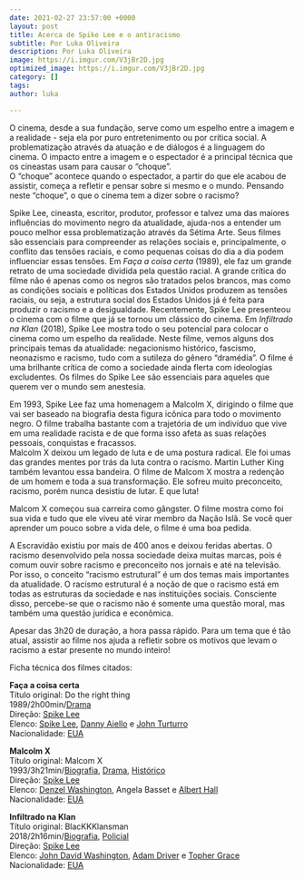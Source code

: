 ```yaml
---
date: 2021-02-27 23:57:00 +0000
layout: post
title: Acerca de Spike Lee e o antiracismo
subtitle: Por Luka Oliveira
description: Por Luka Oliveira
image: https://i.imgur.com/V3jBr2D.jpg
optimized_image: https://i.imgur.com/V3jBr2D.jpg
category: []
tags: 
author: luka

---
```

O cinema, desde a sua fundação, serve como um espelho entre a imagem e a realidade - seja ela por puro entretenimento ou por crítica social. A problematização através da atuação e de diálogos é a linguagem do cinema. O impacto entre a imagem e o espectador é a principal técnica que os cineastas usam para causar o “choque”.   
 O “choque” acontece quando o espectador, a partir do que ele acabou de assistir, começa a refletir e pensar sobre si mesmo e o mundo. Pensando neste “choque”, o que o cinema tem a dizer sobre o racismo?

Spike Lee, cineasta, escritor, produtor, professor e talvez uma das maiores influências do movimento negro da atualidade, ajuda-nos a entender um pouco melhor essa problematização através da Sétima Arte. Seus filmes são essenciais para compreender as relações sociais e, principalmente, o conflito das tensões raciais, e como pequenas coisas do dia a dia podem influenciar essas tensões. Em _Faça a coisa certa_ (1989), ele faz um grande retrato de uma sociedade dividida pela questão racial. A grande crítica do filme não é apenas como os negros são tratados pelos brancos, mas como as condições sociais e políticas dos Estados Unidos produzem as tensões raciais, ou seja, a estrutura social dos Estados Unidos já é feita para produzir o racismo e a desigualdade. Recentemente, Spike Lee presenteou o cinema com o filme que já se tornou um clássico do cinema. Em _Infiltrado na Klan_ (2018), Spike Lee mostra todo o seu potencial para colocar o cinema como um espelho da realidade. Neste filme, vemos alguns dos principais temas da atualidade: negacionismo histórico, fascismo, neonazismo e racismo, tudo com a sutileza do gênero “dramédia”. O filme é uma brilhante crítica de como a sociedade ainda flerta com ideologias excludentes. Os filmes do Spike Lee são essenciais para aqueles que querem ver o mundo sem anestesia.

Em 1993, Spike Lee faz uma homenagem a Malcolm X, dirigindo o filme que vai ser baseado na biografia desta figura icônica para todo o movimento negro. O filme trabalha bastante com a trajetória de um indivíduo que vive em uma realidade racista e de que forma isso afeta as suas relações pessoais, conquistas e fracassos.   
 Malcolm X deixou um legado de luta e de uma postura radical. Ele foi umas das grandes mentes por trás da luta contra o racismo. Martin Luther King também levantou essa bandeira. O filme de Malcom X mostra a redenção de um homem e toda a sua transformação. Ele sofreu muito preconceito, racismo, porém nunca desistiu de lutar. E que luta!

Malcom X começou sua carreira como gângster. O filme mostra como foi sua vida e tudo que ele viveu até virar membro da Nação Islã. Se você quer aprender um pouco sobre a vida dele, o filme é uma boa pedida.

A Escravidão existiu por mais de 400 anos e deixou feridas abertas. O racismo desenvolvido pela nossa sociedade deixa muitas marcas, pois é comum ouvir sobre racismo e preconceito nos jornais e até na televisão. Por isso, o conceito “racismo estrutural” é um dos temas mais importantes da atualidade. O racismo estrutural é a noção de que o racismo está em todas as estruturas da sociedade e nas instituições sociais. Consciente disso, percebe-se que o racismo não é somente uma questão moral, mas também uma questão jurídica e econômica.

Apesar das 3h20 de duração, a hora passa rápido. Para um tema que é tão atual, assistir ao filme nos ajuda a refletir sobre os motivos que levam o racismo a estar presente no mundo inteiro!

Ficha técnica dos filmes citados:  
   
 **Faça a coisa certa**  
 Título original: Do the right thing  
 1989/2h00min/[Drama](http://www.adorocinema.com/filmes-todos/notas-espectadores/genero-13008/)  
 Direção: [Spike Lee](http://www.adorocinema.com/personalidades/personalidade-9680/)  
 Elenco: [Spike Lee](http://www.adorocinema.com/personalidades/personalidade-9680/), [Danny Aiello](http://www.adorocinema.com/personalidades/personalidade-1007/) e [John Turturro](http://www.adorocinema.com/personalidades/personalidade-14017/)  
 Nacionalidade: [EUA](http://www.adorocinema.com/filmes-todos/notas-espectadores/pais-5002/)

**Malcolm X**  
 Título original: Malcom X  
 1993/3h21min/[Biografia](http://www.adorocinema.com/filmes-todos/notas-espectadores/genero-13027/), [Drama](http://www.adorocinema.com/filmes-todos/notas-espectadores/genero-13008/), [Histórico](http://www.adorocinema.com/filmes-todos/notas-espectadores/genero-13015/)  
 Direção: [Spike Lee](http://www.adorocinema.com/personalidades/personalidade-9680/)  
 Elenco: [Denzel Washington](http://www.adorocinema.com/personalidades/personalidade-8504/), Angela Basset e [Albert Hall](http://www.adorocinema.com/personalidades/personalidade-10559/)  
 Nacionalidade: [EUA](http://www.adorocinema.com/filmes-todos/notas-espectadores/pais-5002/)

**Infiltrado na Klan**   
 Título original: BlacKKKlansman  
 2018/2h16min/[Biografia](http://www.adorocinema.com/filmes-todos/notas-espectadores/genero-13027/), [Policial](http://www.adorocinema.com/filmes-todos/notas-espectadores/genero-13018/)  
 Direção: [Spike Lee](http://www.adorocinema.com/personalidades/personalidade-9680/)  
 Elenco: [John David Washington](http://www.adorocinema.com/personalidades/personalidade-418466/), [Adam Driver](http://www.adorocinema.com/personalidades/personalidade-502681/) e [Topher Grace](http://www.adorocinema.com/personalidades/personalidade-46687/)  
 Nacionalidade: [EUA](http://www.adorocinema.com/filmes-todos/notas-espectadores/pais-5002/)